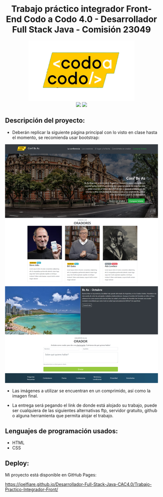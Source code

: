 <h1 align="center"> Trabajo práctico integrador Front-End Codo a Codo 4.0 - Desarrollador Full Stack Java - Comisión 23049</h1>

<div align="center">
  <img src="https://github.com/JoelFiare/Desarrollador-Full-Stack-Java-CAC4.0/blob/main/Trabajo-Practico-Integrador-Front/assets/img/codoacodo.png" />
</div>

<div align="center">
   <img src="https://img.shields.io/badge/STATUS-EN%20DESAROLLO-green">
   <img src="https://img.shields.io/badge/PROYECTO-%20 PÁGINA WEB-white">
 </div>


## Descripción del proyecto:
- Deberán replicar la siguiente página principal con lo visto en clase hasta el momento, se recomienda usar bootstrap:

![final_front_2021](https://github.com/JoelFiare/Desarrollador-Full-Stack-Java-CAC4.0/blob/main/Trabajo-Practico-Integrador-Front/assets/img/final_front_2021.jpg)

- Las imágenes a utilizar se encuentran en un comprimido, así como la imagen final.

- La entrega será pegando el link de donde está alojado su trabajo, puede ser cualquiera de las siguientes alternativas ftp, servidor gratuito, github o alguna herramienta que permita alojar el trabajo.

## Lenguajes de programación usados:
- HTML
- CSS

## Deploy:
Mi proyecto está disponible en GitHub Pages:

https://joelfiare.github.io/Desarrollador-Full-Stack-Java-CAC4.0/Trabajo-Practico-Integrador-Front/